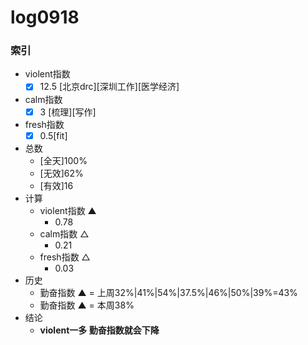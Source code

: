 # log0918

### 索引

- violent指数 
    * [x] 12.5 [北京drc][深圳工作][医学经济]
- calm指数 
    * [x] 3 [梳理][写作]
- fresh指数 
    * [x] 0.5[fit]
- 总数
    * [全天]100%
    * [无效]62%
    * [有效]16
- 计算
    + violent指数 ▲
        * 0.78
    + calm指数 △
        * 0.21
    + fresh指数 △
        * 0.03
- 历史
    + 勤奋指数 ▲ = 上周32%|41%|54%|37.5%|46%|50%|39%=43%
    + 勤奋指数 ▲ = 本周38%
- 结论
    + **violent一多 勤奋指数就会下降**